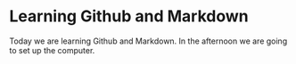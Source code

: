 # Learning Github and Markdown

Today we are learning Github and Markdown. In the afternoon we are going to set up the computer. 
